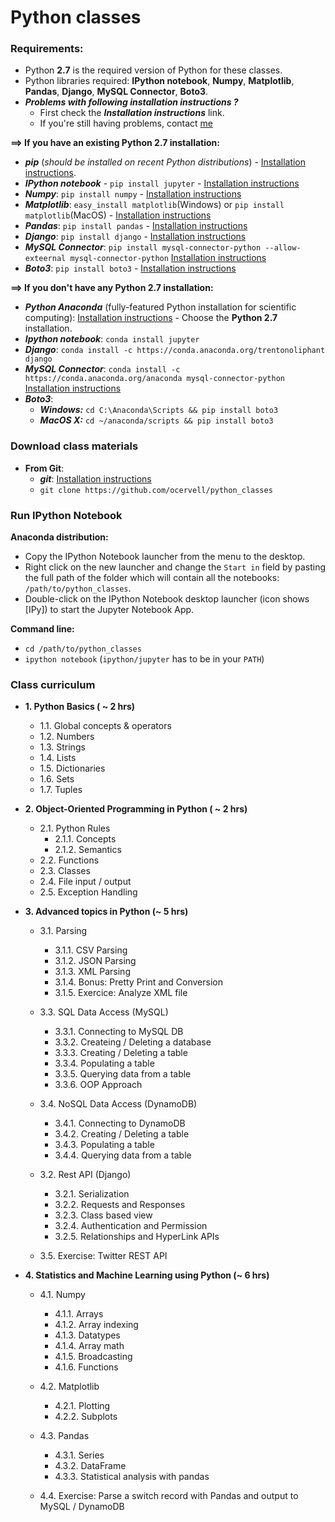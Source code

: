 Python classes
==

### Requirements:
* Python **2.7** is the required version of Python for these classes.
* Python libraries required: **IPython notebook**, **Numpy**, **Matplotlib**, **Pandas**, **Django**, **MySQL Connector**, **Boto3**.
* ***Problems with following installation instructions ?***
  * First check the ***Installation instructions*** link.
  * If you're still having problems, contact [me](mailto:ocervello@cccis.com)

**==> If you have an existing Python 2.7 installation:**
* ***pip*** (*should be installed on recent Python distributions*) -  [Installation instructions](http://python-packaging-user-guide.readthedocs.org/en/latest/installing/#install-pip-setuptools-and-wheel).
* ***IPython notebook*** - ```pip install jupyter``` - [Installation instructions](http://jupyter.readthedocs.org/en/latest/install.html)
* ***Numpy***:    ```pip install numpy``` - [Installation instructions](http://docs.scipy.org/doc/numpy-1.10.1/user/install.html)
* ***Matplotlib***: ```easy_install matplotlib```(Windows) or ```pip install matplotlib```(MacOS) - [Installation instructions]()
* ***Pandas***:   ```pip install pandas``` - [Installation instructions](http://pandas.pydata.org/pandas-docs/stable/install.html)
* ***Django***: ```pip install django``` - [Installation instructions](https://docs.djangoproject.com/en/1.8/topics/install)
* ***MySQL Connector***: ```pip install mysql-connector-python --allow-exteernal mysql-connector-python``` [Installation instructions](https://geert.vanderkelen.org/2014/install-mysqlcpy-using-pip/)
* ***Boto3***: ```pip install boto3``` - [Installation instructions](http://boto3.readthedocs.org/en/latest/guide/quickstart.html)

**==> If you don't have any Python 2.7 installation:**
* ***Python Anaconda*** (fully-featured Python installation for scientific computing): [Installation instructions](http://docs.continuum.io/anaconda/install) - Choose the **Python 2.7** installation.
* ***Ipython notebook***: ```conda install jupyter```
* ***Django***: ```conda install -c https://conda.anaconda.org/trentonoliphant django```
* ***MySQL Connector***: ```conda install -c https://conda.anaconda.org/anaconda mysql-connector-python``` [Installation instructions](https://anaconda.org/anaconda/mysql-connector-python)
* ***Boto3***:
    * ***Windows:*** ```cd C:\Anaconda\Scripts && pip install boto3```
    * ***MacOS X:*** ```cd ~/anaconda/scripts && pip install boto3```

### Download class materials
* **From Git**:
  * ***git***: [Installation instructions](https://git-scm.com/book/en/v2/Getting-Started-Installing-Git)
  * ```git clone https://github.com/ocervell/python_classes```

### Run IPython Notebook
**Anaconda distribution:**
* Copy the IPython Notebook launcher from the menu to the desktop.
* Right click on the new launcher and change the ```Start in``` field by pasting the full path of the folder which will contain all the notebooks: ```/path/to/python_classes```.
* Double-click on the IPython Notebook desktop launcher (icon shows [IPy]) to start the Jupyter Notebook App.

**Command line:**
* ```cd /path/to/python_classes```
* ```ipython notebook``` (```ipython/jupyter``` has to be in your ```PATH```)

### Class curriculum
* **1. Python Basics ( ~ 2 hrs)**
  * 1.1. Global concepts & operators
  * 1.2. Numbers
  * 1.3. Strings
  * 1.4. Lists
  * 1.5. Dictionaries
  * 1.6. Sets
  * 1.7. Tuples

* **2. Object-Oriented Programming in Python ( ~ 2 hrs)**
  * 2.1. Python Rules
    * 2.1.1. Concepts
    * 2.1.2. Semantics
  * 2.2. Functions
  * 2.3. Classes
  * 2.4. File input / output
  * 2.5. Exception Handling

* **3. Advanced topics in Python (~ 5 hrs)**

  * 3.1. Parsing
    * 3.1.1. CSV Parsing
    * 3.1.2. JSON Parsing
    * 3.1.3. XML Parsing
    * 3.1.4. Bonus: Pretty Print and Conversion
    * 3.1.5. Exercice: Analyze XML file

  * 3.3. SQL Data Access (MySQL)
    * 3.3.1. Connecting to MySQL DB
    * 3.3.2. Createing / Deleting a database
    * 3.3.3. Creating / Deleting a table
    * 3.3.4. Populating a table
    * 3.3.5. Querying data from a table
    * 3.3.6. OOP Approach

  * 3.4. NoSQL Data Access (DynamoDB)
    * 3.4.1. Connecting to DynamoDB
    * 3.4.2. Creating / Deleting a table
    * 3.4.3. Populating a table
    * 3.4.4. Querying data from a table

  * 3.2. Rest API (Django)
    * 3.2.1. Serialization
    * 3.2.2. Requests and Responses
    * 3.2.3. Class based view
    * 3.2.4. Authentication and Permission
    * 3.2.5. Relationships and HyperLink APIs

  * 3.5. Exercise: Twitter REST API

* **4. Statistics and Machine Learning using Python (~ 6 hrs)**

  * 4.1. Numpy
    * 4.1.1. Arrays
    * 4.1.2. Array indexing
    * 4.1.3. Datatypes
    * 4.1.4. Array math
    * 4.1.5. Broadcasting
    * 4.1.6. Functions

  * 4.2. Matplotlib
    * 4.2.1. Plotting
    * 4.2.2. Subplots

  * 4.3. Pandas
    * 4.3.1. Series
    * 4.3.2. DataFrame
    * 4.3.3. Statistical analysis with pandas

  * 4.4. Exercise: Parse a switch record with Pandas and output to MySQL / DynamoDB